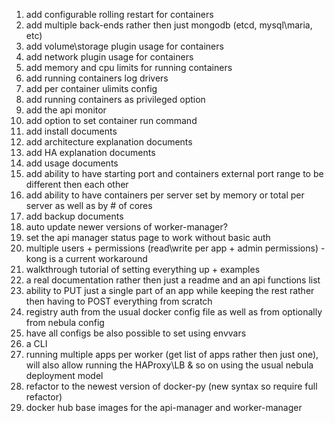 1. add configurable rolling restart for containers
2. add multiple back-ends rather then just mongodb (etcd, mysql\maria, etc)
3. add volume\storage plugin usage for containers
4. add network plugin usage for containers
5. add memory and cpu limits for running containers
6. add running containers log drivers
7. add per container ulimits config
8. add running containers as privileged option
9. add the api monitor
10. add option to set container run command 
11. add install documents
12. add architecture explanation documents
13. add HA explanation documents
14. add usage documents
15. add ability to have starting port and containers external port range to be different then each other
16. add ability to have containers per server set by memory or total per server as well as by # of cores
17. add backup documents
18. auto update newer versions of worker-manager?
19. set the api manager status page to work without basic auth
20. multiple users + permissions (read\write per app + admin permissions) - kong is a current workaround
21. walkthrough tutorial of setting everything up + examples
22. a real documentation rather then just a readme and an api functions list
23. ability to PUT just a single part of an app while keeping the rest rather then having to POST everything from scratch
24. registry auth from the usual docker config file as well as from optionally from nebula config
25. have all configs be also possible to set using envvars
26. a CLI
27. running multiple apps per worker (get list of apps rather then just one), will also allow running the HAProxy\LB & so on using the usual nebula deployment model
28. refactor to the newest version of docker-py (new syntax so require full refactor)
29. docker hub base images for the api-manager and worker-manager